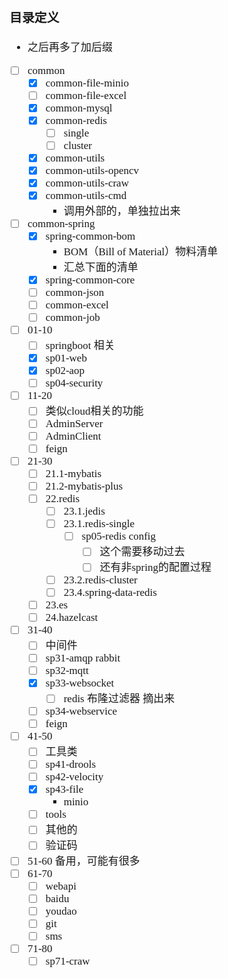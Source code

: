 <span  style="font-family: Simsun,serif; font-size: 17px; ">

### 目录定义

- 之后再多了加后缀
- [ ] common
    - [x] common-file-minio
    - [ ] common-file-excel
    - [x] common-mysql
    - [x] common-redis
        - [ ] single
        - [ ] cluster
    - [x] common-utils
    - [x] common-utils-opencv
    - [x] common-utils-craw
    - [x] common-utils-cmd
        - 调用外部的，单独拉出来
- [ ] common-spring
    - [x] spring-common-bom
        - BOM（Bill of Material）物料清单
        - 汇总下面的清单
    - [x] spring-common-core
    - [ ] common-json
    - [ ] common-excel
    - [ ] common-job
- [ ] 01-10
    - [ ] springboot 相关
    - [x] sp01-web
    - [x] sp02-aop
    - [ ] sp04-security
- [ ] 11-20
    - [ ] 类似cloud相关的功能
    - [ ] AdminServer
    - [ ] AdminClient
    - [ ] feign
- [ ] 21-30
    - [ ] 21.1-mybatis
    - [ ] 21.2-mybatis-plus
    - [ ] 22.redis
        - [ ] 23.1.jedis
        - [ ] 23.1.redis-single
            - [ ] sp05-redis config
                - [ ] 这个需要移动过去
                - [ ] 还有非spring的配置过程
        - [ ] 23.2.redis-cluster
        - [ ] 23.4.spring-data-redis
    - [ ] 23.es
    - [ ] 24.hazelcast
- [ ] 31-40
    - [ ] 中间件
    - [ ] sp31-amqp rabbit
    - [ ] sp32-mqtt
    - [x] sp33-websocket
        - [ ] redis 布隆过滤器 摘出来
    - [ ] sp34-webservice
    - [ ] feign
- [ ] 41-50
    - [ ] 工具类
    - [ ] sp41-drools
    - [ ] sp42-velocity
    - [x] sp43-file
        - minio
    - [ ] tools
    - [ ] 其他的
    - [ ] 验证码
- [ ] 51-60 备用，可能有很多
- [ ] 61-70
    - [ ] webapi
    - [ ] baidu
    - [ ] youdao
    - [ ] git
    - [ ] sms
- [ ] 71-80
    - [ ] sp71-craw

</span>
